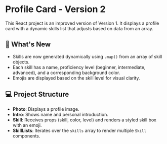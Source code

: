 # Profile Card - Version 2

This React project is an improved version of Version 1. It displays a profile card with a dynamic skills list that adjusts based on data from an array.

## 🌟 What's New

- Skills are now generated dynamically using `.map()` from an array of skill objects.
- Each skill has a name, proficiency level (beginner, intermediate, advanced), and a corresponding background color.
- Emojis are displayed based on the skill level for visual clarity.

## 💻 Project Structure

- **Photo**: Displays a profile image.
- **Intro**: Shows name and personal introduction.
- **Skill**: Receives props (skill, color, level) and renders a styled skill box with an emoji.
- **SkillLists**: Iterates over the `skills` array to render multiple `Skill` components.


